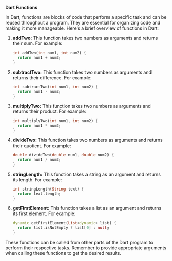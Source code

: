 **Dart Functions**

In Dart, functions are blocks of code that perform a specific task and can be reused throughout a program. They are essential for organizing code and making it more manageable. Here's a brief overview of functions in Dart:

1. **addTwo:** This function takes two numbers as arguments and returns their sum. For example:
   ```dart
   int addTwo(int num1, int num2) {
     return num1 + num2;
   }
   ```

2. **subtractTwo:** This function takes two numbers as arguments and returns their difference. For example:
   ```dart
   int subtractTwo(int num1, int num2) {
     return num1 - num2;
   }
   ```

3. **multiplyTwo:** This function takes two numbers as arguments and returns their product. For example:
   ```dart
   int multiplyTwo(int num1, int num2) {
     return num1 * num2;
   }
   ```

4. **divideTwo:** This function takes two numbers as arguments and returns their quotient. For example:
   ```dart
   double divideTwo(double num1, double num2) {
     return num1 / num2;
   }
   ```

5. **stringLength:** This function takes a string as an argument and returns its length. For example:
   ```dart
   int stringLength(String text) {
     return text.length;
   }
   ```

6. **getFirstElement:** This function takes a list as an argument and returns its first element. For example:
   ```dart
   dynamic getFirstElement(List<dynamic> list) {
     return list.isNotEmpty ? list[0] : null;
   }
   ```

These functions can be called from other parts of the Dart program to perform their respective tasks. Remember to provide appropriate arguments when calling these functions to get the desired results.
